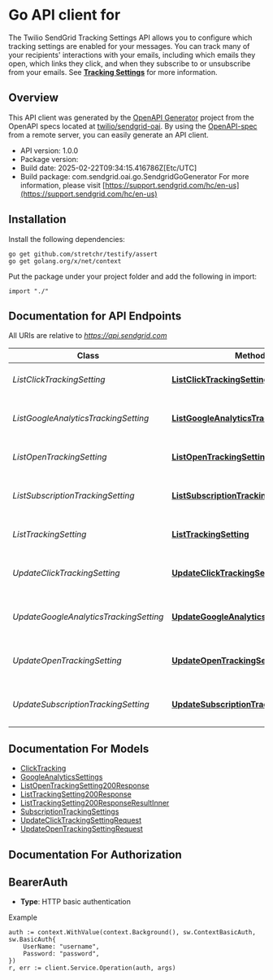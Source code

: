 # Go API client for 

The Twilio SendGrid Tracking Settings API allows you to configure which tracking settings are enabled for your messages. You can track many of your recipients' interactions with your emails, including which emails they open, which links they click, and when they subscribe to or unsubscribe from your emails. See [**Tracking Settings**](https://docs.sendgrid.com/ui/account-and-settings/tracking) for more information.

## Overview
This API client was generated by the [OpenAPI Generator](https://openapi-generator.tech) project from the OpenAPI specs located at [twilio/sendgrid-oai](https://github.com/twilio/sendgrid-oai/tree/main/spec).  By using the [OpenAPI-spec](https://www.openapis.org/) from a remote server, you can easily generate an API client.

- API version: 1.0.0
- Package version: 
- Build date: 2025-02-22T09:34:15.416786Z[Etc/UTC]
- Build package: com.sendgrid.oai.go.SendgridGoGenerator
For more information, please visit [https://support.sendgrid.com/hc/en-us](https://support.sendgrid.com/hc/en-us)

## Installation

Install the following dependencies:

```shell
go get github.com/stretchr/testify/assert
go get golang.org/x/net/context
```

Put the package under your project folder and add the following in import:

```golang
import "./"
```

## Documentation for API Endpoints

All URIs are relative to *https://api.sendgrid.com*

Class | Method | HTTP request | Description
------------ | ------------- | ------------- | -------------
*ListClickTrackingSetting* | [**ListClickTrackingSetting**](docs/ListClickTrackingSetting.md#listclicktrackingsetting) | **Get** /v3/tracking_settings/click | Retrieve Click Track Settings
*ListGoogleAnalyticsTrackingSetting* | [**ListGoogleAnalyticsTrackingSetting**](docs/ListGoogleAnalyticsTrackingSetting.md#listgoogleanalyticstrackingsetting) | **Get** /v3/tracking_settings/google_analytics | Retrieve Google Analytics Settings
*ListOpenTrackingSetting* | [**ListOpenTrackingSetting**](docs/ListOpenTrackingSetting.md#listopentrackingsetting) | **Get** /v3/tracking_settings/open | Get Open Tracking Settings
*ListSubscriptionTrackingSetting* | [**ListSubscriptionTrackingSetting**](docs/ListSubscriptionTrackingSetting.md#listsubscriptiontrackingsetting) | **Get** /v3/tracking_settings/subscription | Retrieve Subscription Tracking Settings
*ListTrackingSetting* | [**ListTrackingSetting**](docs/ListTrackingSetting.md#listtrackingsetting) | **Get** /v3/tracking_settings | Retrieve Tracking Settings
*UpdateClickTrackingSetting* | [**UpdateClickTrackingSetting**](docs/UpdateClickTrackingSetting.md#updateclicktrackingsetting) | **Patch** /v3/tracking_settings/click | Update Click Tracking Settings
*UpdateGoogleAnalyticsTrackingSetting* | [**UpdateGoogleAnalyticsTrackingSetting**](docs/UpdateGoogleAnalyticsTrackingSetting.md#updategoogleanalyticstrackingsetting) | **Patch** /v3/tracking_settings/google_analytics | Update Google Analytics Settings
*UpdateOpenTrackingSetting* | [**UpdateOpenTrackingSetting**](docs/UpdateOpenTrackingSetting.md#updateopentrackingsetting) | **Patch** /v3/tracking_settings/open | Update Open Tracking Settings
*UpdateSubscriptionTrackingSetting* | [**UpdateSubscriptionTrackingSetting**](docs/UpdateSubscriptionTrackingSetting.md#updatesubscriptiontrackingsetting) | **Patch** /v3/tracking_settings/subscription | Update Subscription Tracking Settings


## Documentation For Models

 - [ClickTracking](ClickTracking.md)
 - [GoogleAnalyticsSettings](GoogleAnalyticsSettings.md)
 - [ListOpenTrackingSetting200Response](ListOpenTrackingSetting200Response.md)
 - [ListTrackingSetting200Response](ListTrackingSetting200Response.md)
 - [ListTrackingSetting200ResponseResultInner](ListTrackingSetting200ResponseResultInner.md)
 - [SubscriptionTrackingSettings](SubscriptionTrackingSettings.md)
 - [UpdateClickTrackingSettingRequest](UpdateClickTrackingSettingRequest.md)
 - [UpdateOpenTrackingSettingRequest](UpdateOpenTrackingSettingRequest.md)


## Documentation For Authorization



## BearerAuth

- **Type**: HTTP basic authentication

Example

```golang
auth := context.WithValue(context.Background(), sw.ContextBasicAuth, sw.BasicAuth{
    UserName: "username",
    Password: "password",
})
r, err := client.Service.Operation(auth, args)
```


